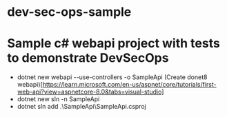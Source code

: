 # dev-sec-ops-sample
# Sample c# webapi project with tests to demonstrate DevSecOps

- dotnet new webapi --use-controllers -o SampleApi (Create donet8 webapi)[https://learn.microsoft.com/en-us/aspnet/core/tutorials/first-web-api?view=aspnetcore-8.0&tabs=visual-studio]
- dotnet new sln -n SampleApi
- dotnet sln add .\SampleApi\SampleApi.csproj

